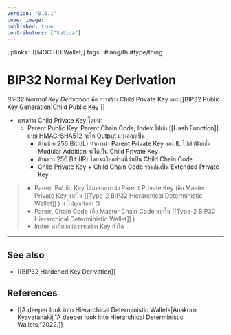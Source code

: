 ```yaml
---
version: "0.0.1"
cover_image:
published: true
contributors: ["Sutida"]
---
```

uplinks:: [[MOC HD Wallet]]
tags:: #lang/th #type/thing

# BIP32 Normal Key Derivation
 *BIP32 Normal Key Derivation* คือ การสร้าง Child Private Key และ [[BIP32 Public Key Generation|Child Public Key ]]
 
 - การสร้าง Child Private Key  โดยนำ
    - Parent Public Key, Parent Chain Code,  Index  ไปเข้า [[Hash Function]] แบบ HMAC-SHA512 จะได้ Output แบ่งออกเป็น 
	    - ด้านซ้าย 256 Bit (IL) ทำการนำ Parent Private Key และ IL ไปเข้าฟังก์ชั่น  Modular Addition  จะได้เป็น Child Private Key 
	    - ด้านขวา 256 Bit (IR) โดยจะเรียกส่วนนี้ว่าเป็น Child Chain Code 
	    -  Child Private Key + Child Chain Code  รวมกันเป็น Extended Private Key
	
> - Parent Public Key ได้มาจากการนำ Parent Private Key (คือ Master Private Key จากใน [[Type-2 BIP32 Hierarchical Deterministic Wallet]] ) นำไปคูณกับค่า G
> - Parent Chain Code (คือ Master Chain Code จากใน [[Type-2 BIP32 Hierarchical Deterministic Wallet]] )
> -  Index ค่าที่บอกว่าเราจะสร้าง Key ตัวใด

---
## See also
- [[BIP32 Hardened Key Derivation]]
## References
- [[A deeper look into Hierarchical Deterministic Wallets|Anakorn Kyavatanakij,"A deeper look into Hierarchical Deterministic Wallets,"2022.]]